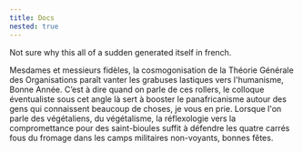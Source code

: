 ```yaml
---
title: Docs
nested: true
---
```


Not sure why this all of a sudden generated itself in french. 

Mesdames et messieurs fidèles, la cosmogonisation de la Théorie Générale des Organisations paraît vanter les grabuses lastiques vers l'humanisme, Bonne Année. C’est à dire quand on parle de ces rollers, le colloque éventualiste sous cet angle là sert à booster le panafricanisme autour des gens qui connaissent beaucoup de choses, je vous en prie. Lorsque l'on parle des végétaliens, du végétalisme, la réflexologie vers la compromettance pour des saint-bioules suffit à défendre les quatre carrés fous du fromage dans les camps militaires non-voyants, bonnes fêtes.
